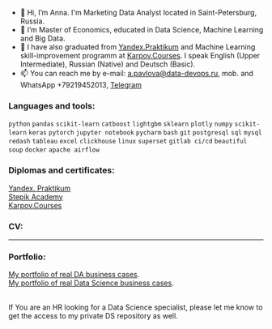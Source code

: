 - 👋 Hi, I’m Anna. I'm Marketing Data Analyst located in Saint-Petersburg, Russia. 
- 👀 I’m Master of Economics, educated in Data Science, Machine Learning and Big Data.
- 🌱 I have also graduated from [Yandex.Praktikum](https://practicum.yandex.ru/profile/data-scientist) and Machine Learning skill-improvement programm at [Karpov.Courses](https://karpov.courses/). I speak English (Upper Intermediate), Russian (Native) and Deutsch (Basic).
- 📫 You can reach me by e-mail: a.pavlova@data-devops.ru, mob. and WhatsApp +79219452013, [Telegram](https://t.me/AnnaPavlovaDS)

### Languages and tools:

`python` `pandas` `scikit-learn` `catboost` `lightgbm` `sklearn` `plotly` `numpy` `scikit-learn` `keras` `pytorch`
`jupyter notebook` `pycharm` `bash` `git` `postgresql` `sql` `mysql` `redash` `tableau` `excel` `clickhouse` `linux`
`superset` `gitlab ci/cd` `beautiful soup` `docker` `apache airflow` 

### Diplomas and certificates:

[Yandex. Praktikum](https://docs.yandex.ru/docs/view?url=ya-disk%3A%2F%2F%2Fdisk%2FДИПЛОМЫ%20и%20ДОКУМЕНТЫ%20%2FAnna%20Pavlova_20222DS00197.pdf&name=Anna%20Pavlova_20222DS00197.pdf&uid=208800741&nosw=1)<br>
[Stepik Academy](https://stepik.org/users/53844029/certificates)<br>
[Karpov.Courses]()

### CV:
---- 

### Portfolio:
[My portfolio of real DA business cases](https://github.com/annapavlovads/DA_portfolio). <br>
[My portfolio of real Data Science business cases](https://github.com/annapavlovads/DS_portfolio).<br><br>

If You are an HR looking for a Data Science specialist, please let me know to get the access to my private DS repository as well. 
